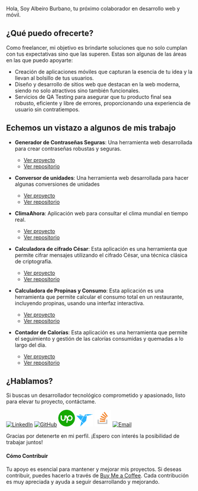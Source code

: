 Hola, Soy Albeiro Burbano, tu próximo colaborador en desarrollo web y móvil.

## ¿Qué puedo ofrecerte?
Como freelancer, mi objetivo es brindarte soluciones que no solo cumplan con tus expectativas sino que las superen. Estas son algunas de las áreas en las que puedo apoyarte:
- Creación de aplicaciones móviles que capturan la esencia de tu idea y la llevan al bolsillo de tus usuarios.
- Diseño y desarrollo de sitios web que destacan en la web moderna, siendo no solo atractivos sino también funcionales.
- Servicios de QA Testing para asegurar que tu producto final sea robusto, eficiente y libre de errores, proporcionando una experiencia de usuario sin contratiempos.

## Echemos un vistazo a algunos de mis trabajo
- **Generador de Contraseñas Seguras**: Una herramienta web desarrollada para crear contraseñas robustas y seguras.
  -  [Ver proyecto](https://app-password-generator-7l6j3rzfobjaokgqi4gdst.streamlit.app)
  -  [Ver repositorio](https://github.com/AlbeiroBurbanoTobar/streamlit-password-generator)
    
- **Conversor de unidades**: Una herramienta web desarrollada para hacer algunas conversiones de unidades
  -  [Ver proyecto](https://pagina-conversor-react.web.app)
  -  [Ver repositorio](https://github.com/AlbeiroBurbano/Conversor-universal)
    
- **ClimaAhora**: Aplicación web para consultar el clima mundial en tiempo real.
  -  [Ver proyecto](https://clima-ahora.web.app)
  -  [Ver repositorio](https://github.com/AlbeiroBurbanoTobar/app_clima/tree/main)

- **Calculadora de cifrado César**: Esta aplicación es una herramienta que permite cifrar mensajes utilizando el cifrado César, una técnica clásica de criptografía.
  -  [Ver proyecto](https://cifrado-cesar-dc867.web.app)
  -  [Ver repositorio](https://github.com/AlbeiroBurbanoTobar/app_cifrado_cesar/tree/main)

 - **Calculadora de Propinas y Consumo**: Esta aplicación es una herramienta que permite calcular el consumo total en un restaurante, incluyendo propinas, usando una interfaz interactiva.
    -  [Ver proyecto](https://calculadora-propinas-d1e5d.web.app/)
    -  [Ver repositorio](https://github.com/AlbeiroBurbanoTobar/calculadoraPropinas)
 
- **Contador de Calorías**: Esta aplicación es una herramienta que permite el seguimiento y gestión de las calorías consumidas y quemadas a lo largo del día.
  -  [Ver proyecto](https://contador-calorias-edb61.web.app/)
  -  [Ver repositorio](https://github.com/AlbeiroBurbanoTobar/calculadora-calorias)
 

## ¿Hablamos?

Si buscas un desarrollador tecnológico comprometido y apasionado, listo para elevar tu proyecto, contáctame.

<p align="left">
  <a href="http://www.linkedin.com/in/albeiro-jose-burbano-tobar-759ba4297"><img src="https://img.icons8.com/fluent/48/000000/linkedin.png" alt="LinkedIn"></a>
  <a href="https://github.com/AlbeiroBurbanoTobar"><img src="https://img.icons8.com/fluent/48/000000/github.png" alt="GitHub"></a>
  <a href="https://www.upwork.com/freelancers/~017e0544b7ea64d6c0?mp_source=share"><img src="https://raw.githubusercontent.com/AlbeiroBurbano/ImagenesIconos/main/upwork.png" alt="Upwork"  width="45"></a>
  <a href="https://www.freelancer.com/u/Albeiro73?sb=t"><img src="https://raw.githubusercontent.com/AlbeiroBurbano/ImagenesIconos/main/freelancer.png" alt="Freelancer" width="45"></a>
  <a href="https://stackoverflow.com/users/24090991/albeiro-burbano"><img src="https://raw.githubusercontent.com/AlbeiroBurbano/ImagenesIconos/main/overflow.png" alt="Stack Overflow"  width="45"></a>
  <a href="mailto:albeirojbt@gmail.com"><img src="https://img.icons8.com/fluent/48/000000/mail.png" alt="Email"></a>
</p>

Gracias por detenerte en mi perfil. ¡Espero con interés la posibilidad de trabajar juntos!



#### Cómo Contribuir

Tu apoyo es esencial para mantener y mejorar mis proyectos. Si deseas contribuir, puedes hacerlo a través de [Buy Me a Coffee](https://www.buymeacoffee.com/albeirojbtr). Cada contribución es muy apreciada y ayuda a seguir desarrollando y mejorando.

